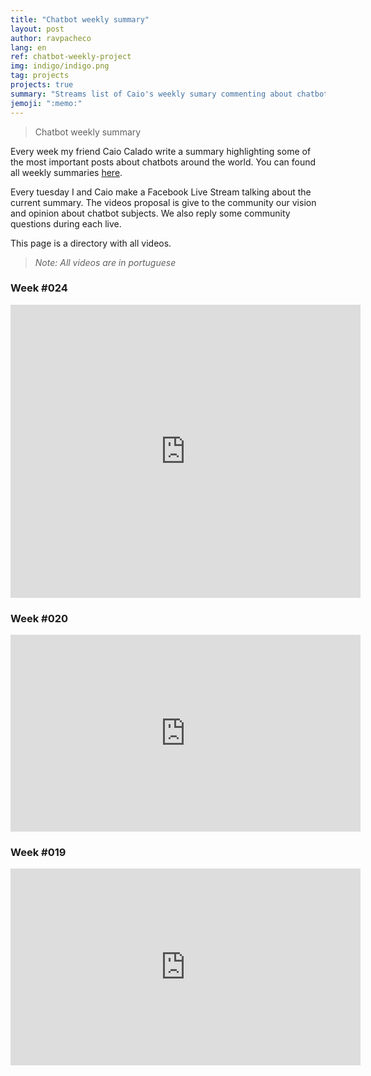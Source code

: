 ```yaml
---
title: "Chatbot weekly summary"
layout: post
author: ravpacheco
lang: en
ref: chatbot-weekly-project
img: indigo/indigo.png
tag: projects
projects: true
summary: "Streams list of Caio's weekly sumary commenting about chatbot"
jemoji: ":memo:" 
---
```


> Chatbot weekly summary

Every week my friend Caio Calado write a summary highlighting some of the most important posts about chatbots around the world. You can found all weekly summaries [here](https://medium.com/@caio_caladoo).

Every tuesday I and Caio make a Facebook Live Stream talking about the current summary. The videos proposal is give to the community our vision and opinion about chatbot subjects. We also reply some community questions during each live.

This page is a directory with all videos.

> *Note: All videos are in portuguese*

### Week #024

<iframe src="https://www.facebook.com/plugins/video.php?href=https%3A%2F%2Fwww.facebook.com%2FCaioCalado%2Fvideos%2F1438334356230112%2F&show_text=1&width=560" width="560" height="469" style="border:none;overflow:hidden" scrolling="no" frameborder="0" allowTransparency="true"></iframe>

### Week #020

<iframe src="https://www.facebook.com/plugins/video.php?href=https%3A%2F%2Fwww.facebook.com%2FCaioCalado%2Fvideos%2F1403245416405673%2F&show_text=0&width=560" width="560" height="315" style="border:none;overflow:hidden" scrolling="no" frameborder="0" allowTransparency="true" allowFullScreen="true"></iframe>

### Week #019

<iframe src="https://www.facebook.com/plugins/video.php?href=https%3A%2F%2Fwww.facebook.com%2FCaioCalado%2Fvideos%2F1393689487361266%2F&show_text=0&width=560" width="560" height="315" style="border:none;overflow:hidden" scrolling="no" frameborder="0" allowTransparency="true" allowFullScreen="true"></iframe>